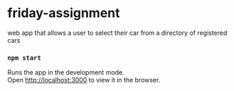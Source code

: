# friday-assignment
web app that allows a user to select their car from a directory of registered cars


### `npm start`

Runs the app in the development mode.\
Open [http://localhost:3000](http://localhost:3000) to view it in the browser.
